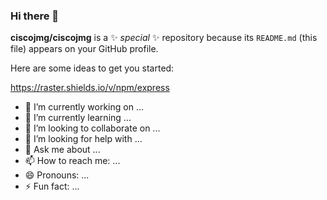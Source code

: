 ### Hi there 👋


**ciscojmg/ciscojmg** is a ✨ _special_ ✨ repository because its `README.md` (this file) appears on your GitHub profile.

Here are some ideas to get you started:

https://raster.shields.io/v/npm/express

- 🔭 I’m currently working on ...
- 🌱 I’m currently learning ...
- 👯 I’m looking to collaborate on ...
- 🤔 I’m looking for help with ...
- 💬 Ask me about ...
- 📫 How to reach me: ...
- 😄 Pronouns: ...
- ⚡ Fun fact: ...

